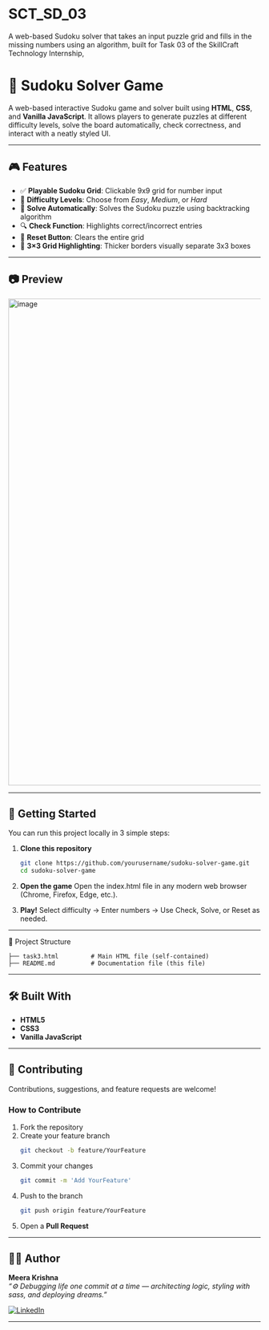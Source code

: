 # SCT_SD_03
A web-based Sudoku solver that takes an input puzzle grid and fills in the missing numbers using an algorithm, built for Task 03 of the SkillCraft Technology Internship,
# 🧠 Sudoku Solver Game

A web-based interactive Sudoku game and solver built using **HTML**, **CSS**, and **Vanilla JavaScript**. It allows players to generate puzzles at different difficulty levels, solve the board automatically, check correctness, and interact with a neatly styled UI.

---

## 🎮 Features

- ✅ **Playable Sudoku Grid**: Clickable 9x9 grid for number input
- 🔢 **Difficulty Levels**: Choose from *Easy*, *Medium*, or *Hard*
- 🧠 **Solve Automatically**: Solves the Sudoku puzzle using backtracking algorithm
- 🔍 **Check Function**: Highlights correct/incorrect entries
- 🔄 **Reset Button**: Clears the entire grid
- 📏 **3×3 Grid Highlighting**: Thicker borders visually separate 3x3 boxes

---

## 📷 Preview

<img width="1918" height="971" alt="image" src="https://github.com/user-attachments/assets/d8ef29b5-c6be-41dd-99bb-15fe219baf16" />


---

## 🚀 Getting Started

You can run this project locally in 3 simple steps:

1. **Clone this repository**  
   ```bash
   git clone https://github.com/yourusername/sudoku-solver-game.git
   cd sudoku-solver-game
2. **Open the game**
Open the index.html file in any modern web browser (Chrome, Firefox, Edge, etc.).

3. **Play!**
Select difficulty → Enter numbers → Use Check, Solve, or Reset as needed.

---
📁 Project Structure
```
├── task3.html         # Main HTML file (self-contained)
├── README.md          # Documentation file (this file)
```

---

## 🛠 Built With

- **HTML5**
- **CSS3**
- **Vanilla JavaScript**

---

## 🙌 Contributing

Contributions, suggestions, and feature requests are welcome!

### How to Contribute

1. Fork the repository  
2. Create your feature branch  
   ```bash
   git checkout -b feature/YourFeature
   ```
3. Commit your changes  
   ```bash
   git commit -m 'Add YourFeature'
   ```
4. Push to the branch  
   ```bash
   git push origin feature/YourFeature
   ```
5. Open a **Pull Request**

---


## 👩‍💻 Author

**Meera Krishna**  
_“⚙️ Debugging life one commit at a time — architecting logic, styling with sass, and deploying dreams.”_

[![LinkedIn](https://img.shields.io/badge/LinkedIn-blue?logo=linkedin&style=flat-square)](https://www.linkedin.com/in/meera-krishna)

---








